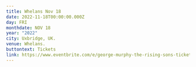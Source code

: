 ```yaml
---
title: Whelans Nov 18
date: 2022-11-18T00:00:00.000Z
day: FRI
monthdate: NOV 18
year: "2022"
city: Uxbridge, UK.
venue: Whelans.
buttontext: Tickets
link: https://www.eventbrite.com/e/george-murphy-the-rising-sons-tickets-408211821547?aff=eand
---
```

